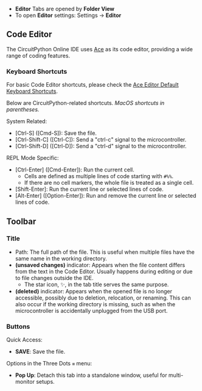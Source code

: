 - **Editor** Tabs are opened by **Folder View**
- To open **Editor** settings: Settings -> **Editor**

## Code Editor
The CircuitPython Online IDE uses [Ace](https://ace.c9.io/) as its code editor, providing a wide range of coding features.

### Keyboard Shortcuts
For basic Code Editor shortcuts, please check the [Ace Editor Default Keyboard Shortcuts](https://github.com/ajaxorg/ace/wiki/Default-Keyboard-Shortcuts).

Below are CircuitPython-related shortcuts. *MacOS shortcuts in parentheses.*

System Related:
- [Ctrl-S] ([Cmd-S]): Save the file.
- [Ctrl-Shift-C] ([Ctrl-C]): Send a "ctrl-c" signal to the microcontroller.
- [Ctrl-Shift-D] ([Ctrl-D]): Send a "ctrl-d" signal to the microcontroller.

REPL Mode Specific:
- [Ctrl-Enter] ([Cmd-Enter]): Run the current cell.
    - Cells are defined as multiple lines of code starting with `#%%`.
    - If there are no cell markers, the whole file is treated as a single cell.
- [Shift-Enter]: Run the current line or selected lines of code.
- [Alt-Enter] ([Option-Enter]): Run and remove the current line or selected lines of code.

## Toolbar

### Title
- Path: The full path of the file. This is useful when multiple files have the same name in the working directory.
- **(unsaved changes)** indicator: Appears when the file content differs from the text in the Code Editor. Usually happens during editing or due to file changes outside the IDE.
    - The star icon, ✨, in the tab title serves the same purpose.
- **(deleted)** indicator: Appears when the opened file is no longer accessible, possibly due to deletion, relocation, or renaming. This can also occur if the working directory is missing, such as when the microcontroller is accidentally unplugged from the USB port.

### Buttons

Quick Access:
- **SAVE**: Save the file.

Options in the Three Dots `≡` menu:
- **Pop Up**: Detach this tab into a standalone window, useful for multi-monitor setups.

